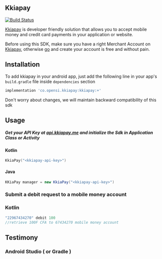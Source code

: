 ## Kkiapay

[![Build Status](https://travis-ci.org/kkiapay/android-sdk.svg?branch=master)](https://travis-ci.org/kkiapay/android-sdk)

[Kkiapay](https://kkiapay.me) is developer friendly solution that allows you to accept mobile money and credit card payments
in your application or website.

Before using this SDK, make sure you have a right Merchant Account on [Kkiapay](https://kkiapay.me), otherwise [go](https://kkiapay.me)
and create your account is free and without pain.

## Installation

  To add kkiapay in your android app, just add the following line in your app's `build.gradle`
file inside `dependencies` section

```groovy
implementation 'co.opensi.kkiapay:kkiapay:+'
 ```

Don't worry about changes, we will maintain backward compatibility of this sdk


## Usage

##### Get your API Key at [api.kkiapay.me](https://api.kkiapay.me/#/developers) and initialize the Sdk in Application Class or Activity

#### Kotlin
```kotlin
KkiaPay("<kkiapay-api-key>")
```

#### Java
```java
KKiaPay manager = new KkiaPay("<kkiapay-api-key>")
```

### Submit a debit request to a mobile money account

### Kotlin
```kotlin
"22967434270" debit 100
//retrieve 100F CFA to 67434270 mobile money account
```

## Testimony
### Android Studio ( or Gradle )